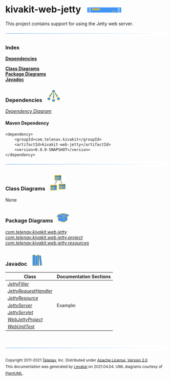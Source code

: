 # kivakit-web-jetty &nbsp;&nbsp;![](../../documentation/images/server-16.png)

This project contains support for using the Jetty web server.

![](documentation/images/horizontal-line.png)

### Index

[**Dependencies**](#dependencies)  

[**Class Diagrams**](#class-diagrams)  
[**Package Diagrams**](#package-diagrams)  
[**Javadoc**](#javadoc)

### Dependencies &nbsp;&nbsp; ![](documentation/images/dependencies-40.png)

[*Dependency Diagram*](documentation/diagrams/dependencies.svg)

#### Maven Dependency

    <dependency>
        <groupId>com.telenav.kivakit</groupId>
        <artifactId>kivakit-web-jetty</artifactId>
        <version>0.9.0-SNAPSHOT</version>
    </dependency>

![](documentation/images/horizontal-line.png)

[//]: # (start-user-text)



[//]: # (end-user-text)

### Class Diagrams &nbsp; &nbsp;![](documentation/images/diagram-48.png)

None

### Package Diagrams &nbsp;&nbsp;![](documentation/images/box-40.png)

[*com.telenav.kivakit.web.jetty*](documentation/diagrams/com.telenav.kivakit.web.jetty.svg)  
[*com.telenav.kivakit.web.jetty.project*](documentation/diagrams/com.telenav.kivakit.web.jetty.project.svg)  
[*com.telenav.kivakit.web.jetty.resources*](documentation/diagrams/com.telenav.kivakit.web.jetty.resources.svg)  

### Javadoc &nbsp;&nbsp;![](documentation/images/books-40.png)

| Class | Documentation Sections |
|---|---|
| [*JettyFilter*](https://telenav.github.io/kivakit/javadoc/kivakit.web.jetty/com/telenav/kivakit/web/jetty/resources/JettyFilter.html) |  |  
| [*JettyRequestHandler*](https://telenav.github.io/kivakit/javadoc/kivakit.web.jetty/com/telenav/kivakit/web/jetty/JettyRequestHandler.html) |  |  
| [*JettyResource*](https://telenav.github.io/kivakit/javadoc/kivakit.web.jetty/com/telenav/kivakit/web/jetty/resources/JettyResource.html) |  |  
| [*JettyServer*](https://telenav.github.io/kivakit/javadoc/kivakit.web.jetty/com/telenav/kivakit/web/jetty/JettyServer.html) | Example: |  
| [*JettyServlet*](https://telenav.github.io/kivakit/javadoc/kivakit.web.jetty/com/telenav/kivakit/web/jetty/resources/JettyServlet.html) |  |  
| [*WebJettyProject*](https://telenav.github.io/kivakit/javadoc/kivakit.web.jetty/com/telenav/kivakit/web/jetty/project/WebJettyProject.html) |  |  
| [*WebUnitTest*](https://telenav.github.io/kivakit/javadoc/kivakit.web.jetty/com/telenav/kivakit/web/jetty/WebUnitTest.html) |  |  

[//]: # (start-user-text)



[//]: # (end-user-text)

<br/>

![](documentation/images/horizontal-line.png)

<sub>Copyright 2011-2021 [Telenav](http://telenav.com), Inc. Distributed under [Apache License, Version 2.0](LICENSE)</sub>  
<sub>This documentation was generated by [Lexakai](https://github.com/Telenav/lexakai) on 2021.04.04. UML diagrams courtesy
of [PlantUML](http://plantuml.com).</sub>

